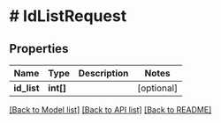# # IdListRequest

## Properties

Name | Type | Description | Notes
------------ | ------------- | ------------- | -------------
**id_list** | **int[]** |  | [optional]

[[Back to Model list]](../../README.md#models) [[Back to API list]](../../README.md#endpoints) [[Back to README]](../../README.md)
